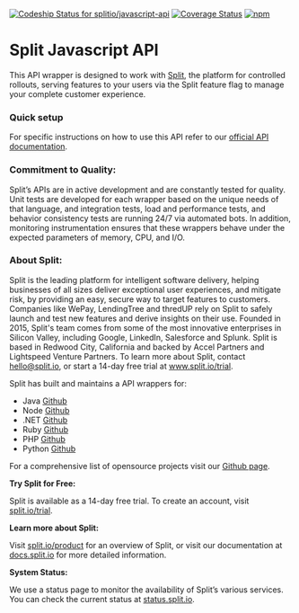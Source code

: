 [ ![Codeship Status for splitio/javascript-api](https://app.codeship.com/projects/caf0e100-2860-0135-d25d-5ece7f76f3e5/status?branch=master)](https://app.codeship.com/projects/223307)
[![Coverage Status](https://coveralls.io/repos/github/splitio/javascript-api/badge.svg)](https://coveralls.io/github/splitio/javascript-api)
[![npm](https://img.shields.io/npm/v/@splitsoftware/splitio-api.svg)](https://www.npmjs.com/package/@splitsoftware/splitio-api)

# Split Javascript API

This API wrapper is designed to work with [Split](https://www.split.io), the platform for controlled rollouts, serving features to your users via the Split feature flag to manage your complete customer experience.

### Quick setup

For specific instructions on how to use this API refer to our [official API documentation](https://docs.split.io/reference).

### Commitment to Quality:

Split’s APIs are in active development and are constantly tested for quality. Unit tests are developed for each wrapper based on the unique needs of that language, and integration tests, load and performance tests, and behavior consistency tests are running 24/7 via automated bots. In addition, monitoring instrumentation ensures that these wrappers behave under the expected parameters of memory, CPU, and I/O.

### About Split:

Split is the leading platform for intelligent software delivery, helping businesses of all sizes deliver exceptional user experiences, and mitigate risk, by providing an easy, secure way to target features to customers. Companies like WePay, LendingTree and thredUP rely on Split to safely launch and test new features and derive insights on their use. Founded in 2015, Split's team comes from some of the most innovative enterprises in Silicon Valley, including Google, LinkedIn, Salesforce and Splunk. Split is based in Redwood City, California and backed by Accel Partners and Lightspeed Venture Partners. To learn more about Split, contact hello@split.io, or start a 14-day free trial at www.split.io/trial.

Split has built and maintains a API wrappers for:

* Java [Github](https://github.com/splitio/java-api)
* Node [Github](https://github.com/splitio/javascript-api)
* .NET [Github](https://github.com/splitio/.net-api)
* Ruby [Github](https://github.com/splitio/ruby-api)
* PHP [Github](https://github.com/splitio/php-api)
* Python [Github](https://github.com/splitio/python-api)

For a comprehensive list of opensource projects visit our [Github page](https://github.com/splitio?utf8=%E2%9C%93&query=%20only%3Apublic%20).

**Try Split for Free:**

Split is available as a 14-day free trial. To create an account, visit [split.io/trial](https://www.split.io/trial).

**Learn more about Split:** 

Visit [split.io/product](https://www.split.io/product) for an overview of Split, or visit our documentation at [docs.split.io](http://docs.split.io) for more detailed information.

**System Status:**

We use a status page to monitor the availability of Split’s various services. You can check the current status at [status.split.io](http://status.split.io).
